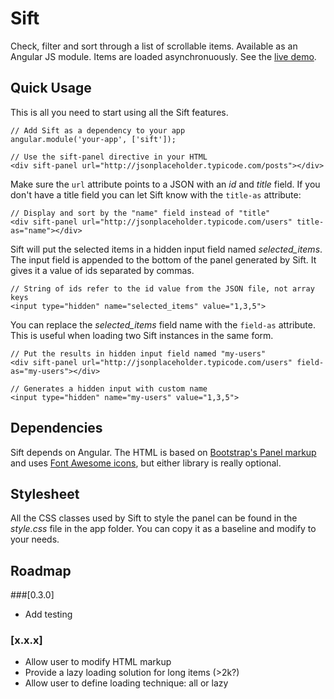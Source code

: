 # Sift
Check, filter and sort through a list of scrollable items. Available as an Angular JS module. Items are loaded asynchronuously. See the [live demo](http://fcosrno.github.io/sift/).

## Quick Usage

This is all you need to start using all the Sift features.

	// Add Sift as a dependency to your app
	angular.module('your-app', ['sift']);
	
	// Use the sift-panel directive in your HTML
	<div sift-panel url="http://jsonplaceholder.typicode.com/posts"></div>

Make sure the `url` attribute points to a JSON with an *id* and *title* field. If you don't have a title field you can let Sift know with the `title-as` attribute:

	// Display and sort by the "name" field instead of "title"
	<div sift-panel url="http://jsonplaceholder.typicode.com/users" title-as="name"></div>
	
Sift will put the selected items in a hidden input field named *selected_items*. The input field is appended to the bottom of the panel generated by Sift. It gives it a value of ids separated by commas.

	// String of ids refer to the id value from the JSON file, not array keys
	<input type="hidden" name="selected_items" value="1,3,5">

You can replace the *selected_items* field name with the `field-as` attribute. This is useful when loading two Sift instances in the same form.

	// Put the results in hidden input field named "my-users"
	<div sift-panel url="http://jsonplaceholder.typicode.com/users" field-as="my-users"></div>
	
	// Generates a hidden input with custom name
	<input type="hidden" name="my-users" value="1,3,5">

## Dependencies

Sift depends on Angular. The HTML is based on [Bootstrap's Panel markup](http://getbootstrap.com/components/#panels) and uses [Font Awesome icons](http://fortawesome.github.io/Font-Awesome/), but either library is really optional.

## Stylesheet

All the CSS classes used by Sift to style the panel can be found in the *style.css* file in the app folder. You can copy it as a baseline and modify to your needs.

## Roadmap


###[0.3.0]
- Add testing

### [x.x.x]
- Allow user to modify HTML markup
- Provide a lazy loading solution for long items (>2k?)
- Allow user to define loading technique: all or lazy